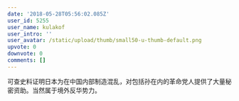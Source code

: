```yaml
---
date: '2018-05-28T05:56:02.085Z'
user_id: 5255
user_name: kulakof
user_intro: ''
user_avatar: /static/upload/thumb/small50-u-thumb-default.png
upvote: 0
downvote: 0
comments: []
---
```


可查史料证明日本为在中国内部制造混乱，对包括孙在内的革命党人提供了大量秘密资助。当然属于境外反华势力。
